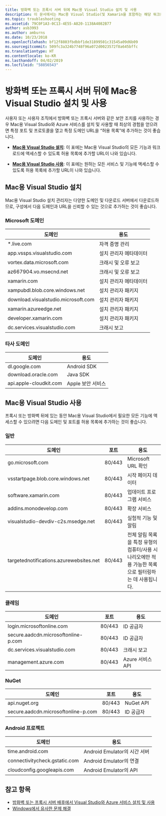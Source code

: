 ```yaml
---
title: 방화벽 또는 프록시 서버 뒤에 Mac용 Visual Studio 설치 및 사용
description: 이 문서에서는 Mac용 Visual Studio(및 Xamarin을 포함하는 해당 워크로드)가 회사 환경에서 작동할 수 있도록 방화벽의 허용 목록에 추가해야 하는 호스트 목록을 제공합니다.
ms.topic: troubleshooting
ms.assetid: 79C0F1A3-0C13-4E55-A820-1138A4082B77
author: asb3993
ms.author: amburns
ms.date: 10/23/2018
ms.openlocfilehash: bf12f8803fbdbbf1de31899501c31545a09d6b09
ms.sourcegitcommit: 509fc3a324b7748f96a072d0023572f8a645bffc
ms.translationtype: HT
ms.contentlocale: ko-KR
ms.lasthandoff: 04/02/2019
ms.locfileid: "58856543"
---
```

# <a name="install-and-use-visual-studio-for-mac-behind-a-firewall-or-proxy-server"></a>방화벽 또는 프록시 서버 뒤에 Mac용 Visual Studio 설치 및 사용

사용자 또는 사용자 조직에서 방화벽 또는 프록시 서버와 같은 보안 조치를 사용하는 경우 Mac용 Visual Studio와 Azure 서비스를 설치 및 사용할 때 최상의 경험을 얻으려면 특정 포트 및 프로토콜을 열고 특정 도메인 URL을 “허용 목록”에 추가하는 것이 좋습니다.

- [**Mac용 Visual Studio 설치**](#install-visual-studio-for-mac): 이 표에는 Mac용 Visual Studio의 모든 기능과 워크로드에 액세스할 수 있도록 허용 목록에 추가할 URL이 나와 있습니다.

- [**Mac용 Visual Studio 사용**](#use-visual-studio-for-mac): 이 표에는 원하는 모든 서비스 및 기능에 액세스할 수 있도록 허용 목록에 추가할 URL이 나와 있습니다.

## <a name="install-visual-studio-for-mac"></a>Mac용 Visual Studio 설치

Mac용 Visual Studio 설치 관리자는 다양한 도메인 및 다운로드 서버에서 다운로드하므로, 구성에서 다음 도메인과 URL을 신뢰할 수 있는 것으로 추가하는 것이 좋습니다.

### <a name="microsoft-domains"></a>Microsoft 도메인

| 도메인| 용도 |
| ----------------------------------- |---------------------------|
| *.live.com| 자격 증명 관리 |
| app.vssps.visualstudio.com| 설치 관리자 메타데이터|
| vortex.data.microsoft.com | 크래시 및 오류 보고 |
| az667904.vo.msecnd.net| 크래시 및 오류 보고 |
| xamarin.com | 설치 관리자 메타데이터|
| xampubdl.blob.core.windows.net| 설치 관리자 패키지|
| download.visualstudio.microsoft.com | 설치 관리자 패키지|
| xamarin.azureedge.net | 설치 관리자 패키지|
| developer.xamarin.com | 설치 관리자 패키지|
| dc.services.visualstudio.com| 크래시 보고 |

### <a name="third-party-domains"></a>타사 도메인

| 도메인| 용도 |
| --------------------------|-------------------------|
| dl.google.com | Android SDK |
| download.oracle.com | Java SDK|
| api.apple-cloudkit.com| Apple 보안 서비스 |

## <a name="use-visual-studio-for-mac"></a>Mac용 Visual Studio 사용

프록시 또는 방화벽 뒤에 있는 동안 Mac용 Visual Studio에서 필요한 모든 기능에 액세스할 수 있으려면 다음 도메인 및 포트를 허용 목록에 추가하는 것이 좋습니다.

### <a name="general"></a>일반

| 도메인 | 포트|용도|
| ----------------------|------------------|------------------|
| go.microsoft.com | 80/443|Microsoft URL 확인 |
| vsstartpage.blob.core.windows.net| 80/443| 시작 페이지 데이터|
| software.xamarin.com |  80/443|업데이트 프로그램 서비스|
| addins.monodevelop.com | 80/443| 확장 서비스 |
| visualstudio-devdiv-c2s.msedge.net | 80/443| 실험적 기능 및 알림 |
| targetednotifications.azurewebsites.net|  80/443| 전체 알림 목록을 특정 유형의 컴퓨터/사용 시나리오에만 적용 가능한 목록으로 필터링하는 데 사용됩니다.|

### <a name="identity"></a>클레임

| 도메인 | 포트|용도|
| ----------------------|------------------|------------------|
| login.microsoftonline.com | 80/443| ID 공급자|
| secure.aadcdn.microsoftonline-p.com | 80/443|ID 공급자|
| dc.services.visualstudio.com| 80/443|크래시 보고|
| management.azure.com|80/443| Azure 서비스 API |

### <a name="nuget"></a>NuGet

| 도메인 | 포트|용도|
| ----------------------|------------------|------------------|
| api.nuget.org | 80/443|NuGet API|
| secure.aadcdn.microsoftonline-p.com |80/443| ID 공급자|

### <a name="android-projects"></a>Android 프로젝트

| 도메인| 용도|
| ------------------------------------|------------------------------------|
| time.android.com| Android Emulator의 시간 서버 |
| connectivitycheck.gstatic.com | Android Emulator의 연결|
| cloudconfig.googleapis.com| Android Emulator의 API|

## <a name="see-also"></a>참고 항목

- [방화벽 또는 프록시 서버 배후에서 Visual Studio와 Azure 서비스 설치 및 사용](/visualstudio/install/install-and-use-visual-studio-behind-a-firewall-or-proxy-server)
- [Windows에서 유사한 문제 해결](/visualstudio/install/troubleshooting-network-related-errors-in-visual-studio)
